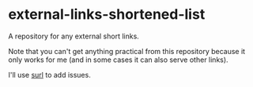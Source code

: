 # external-links-shortened-list

A repository for any external short links.

Note that you can't get anything practical from this repository because it only works for me (and in some cases it can also serve other links).

I'll use [surl][1] to add issues.

[1]: <https://github.com/FloatSheep/surl>
